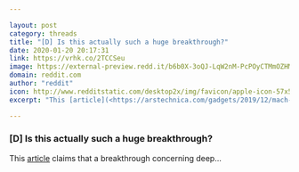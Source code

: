 ```yaml
---

layout: post
category: threads
title: "[D] Is this actually such a huge breakthrough?"
date: 2020-01-20 20:17:31
link: https://vrhk.co/2TCCSeu
image: https://external-preview.redd.it/b6b0X-3oQJ-LqW2nM-PcPOyCTMmOZHMVUz3IlrLM8sc.jpg?width=760&height=380&auto=webp&s=c0999270b435029577087b352d9159fc7cdcbdbf
domain: reddit.com
author: "reddit"
icon: http://www.redditstatic.com/desktop2x/img/favicon/apple-icon-57x57.png
excerpt: "This [article](<https://arstechnica.com/gadgets/2019/12/mach-ai-training-linear-cost-exponential-gain/>) claims that a breakthrough concerning deep..."

---
```


### [D] Is this actually such a huge breakthrough?

This [article](<https://arstechnica.com/gadgets/2019/12/mach-ai-training-linear-cost-exponential-gain/>) claims that a breakthrough concerning deep...